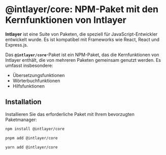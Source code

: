# @intlayer/core: NPM-Paket mit den Kernfunktionen von Intlayer

**Intlayer** ist eine Suite von Paketen, die speziell für JavaScript-Entwickler entwickelt wurde. Es ist kompatibel mit Frameworks wie React, React und Express.js.

Das **`@intlayer/core`**-Paket ist ein NPM-Paket, das die Kernfunktionen von Intlayer enthält, die von mehreren Paketen gemeinsam genutzt werden. Es umfasst insbesondere:

- Übersetzungsfunktionen
- Wörterbuchfunktionen
- Hilfsfunktionen

## Installation

Installieren Sie das erforderliche Paket mit Ihrem bevorzugten Paketmanager:

```bash packageManager="npm"
npm install @intlayer/core
```

```bash packageManager="pnpm"
pnpm add @intlayer/core
```

```bash packageManager="yarn"
yarn add @intlayer/core
```
